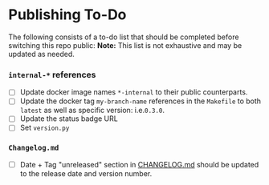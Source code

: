 # Publishing To-Do

The following consists of a to-do list that should be completed before switching this
repo public:
**Note:** This list is not exhaustive and may be updated as needed.

### `internal-*` references
* [ ] Update docker image names `*-internal` to their public counterparts.
* [ ] Update the docker tag `my-branch-name` references in the `Makefile` to both `latest` as well as specific version: i.e.`0.3.0`.
* [ ] Update the status badge URL
* [ ] Set `version.py`

### `Changelog.md`
* [ ] Date + Tag "unreleased" section in [CHANGELOG.md](CHANGELOG.md) should be updated to the release date and version number.
